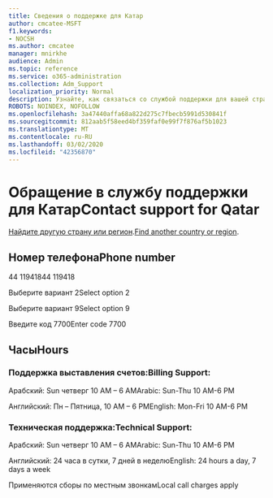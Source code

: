 ```yaml
---
title: Сведения о поддержке для Катар
author: cmcatee-MSFT
f1.keywords:
- NOCSH
ms.author: cmcatee
manager: mnirkhe
audience: Admin
ms.topic: reference
ms.service: o365-administration
ms.collection: Adm_Support
localization_priority: Normal
description: Узнайте, как связаться со службой поддержки для вашей страны или региона.
ROBOTS: NOINDEX, NOFOLLOW
ms.openlocfilehash: 3a47440affa68a822d275c7fbecb5991d530841f
ms.sourcegitcommit: 812aab5f58eed4bf359faf0e99f7f876af5b1023
ms.translationtype: MT
ms.contentlocale: ru-RU
ms.lasthandoff: 03/02/2020
ms.locfileid: "42356870"
---
```

# <a name="contact-support-for-qatar"></a><span data-ttu-id="10a69-103">Обращение в службу поддержки для Катар</span><span class="sxs-lookup"><span data-stu-id="10a69-103">Contact support for Qatar</span></span>

<span data-ttu-id="10a69-104">[Найдите другую страну или регион](../contact-support-for-business-products.md).</span><span class="sxs-lookup"><span data-stu-id="10a69-104">[Find another country or region](../contact-support-for-business-products.md).</span></span>

## <a name="phone-number"></a><span data-ttu-id="10a69-105">Номер телефона</span><span class="sxs-lookup"><span data-stu-id="10a69-105">Phone number</span></span>
<span data-ttu-id="10a69-106">44 119418</span><span class="sxs-lookup"><span data-stu-id="10a69-106">44 119418</span></span>

<span data-ttu-id="10a69-107">Выберите вариант 2</span><span class="sxs-lookup"><span data-stu-id="10a69-107">Select option 2</span></span>

<span data-ttu-id="10a69-108">Выберите вариант 9</span><span class="sxs-lookup"><span data-stu-id="10a69-108">Select option 9</span></span>

<span data-ttu-id="10a69-109">Введите код 7700</span><span class="sxs-lookup"><span data-stu-id="10a69-109">Enter code 7700</span></span>

## <a name="hours"></a><span data-ttu-id="10a69-110">Часы</span><span class="sxs-lookup"><span data-stu-id="10a69-110">Hours</span></span>
### <a name="billing-support"></a><span data-ttu-id="10a69-111">Поддержка выставления счетов:</span><span class="sxs-lookup"><span data-stu-id="10a69-111">Billing Support:</span></span>

<span data-ttu-id="10a69-112">Арабский: Sun четверг 10 AM – 6 AM</span><span class="sxs-lookup"><span data-stu-id="10a69-112">Arabic: Sun-Thu 10 AM-6 PM</span></span>

<span data-ttu-id="10a69-113">Английский: Пн – Пятница, 10 AM – 6 PM</span><span class="sxs-lookup"><span data-stu-id="10a69-113">English: Mon-Fri 10 AM-6 PM</span></span>

### <a name="technical-support"></a><span data-ttu-id="10a69-114">Техническая поддержка:</span><span class="sxs-lookup"><span data-stu-id="10a69-114">Technical Support:</span></span>

<span data-ttu-id="10a69-115">Арабский: Sun четверг 10 AM – 6 AM</span><span class="sxs-lookup"><span data-stu-id="10a69-115">Arabic: Sun-Thu 10 AM-6 PM</span></span>

<span data-ttu-id="10a69-116">Английский: 24 часа в сутки, 7 дней в неделю</span><span class="sxs-lookup"><span data-stu-id="10a69-116">English: 24 hours a day, 7 days a week</span></span>

<span data-ttu-id="10a69-117">Применяются сборы по местным звонкам</span><span class="sxs-lookup"><span data-stu-id="10a69-117">Local call charges apply</span></span>
